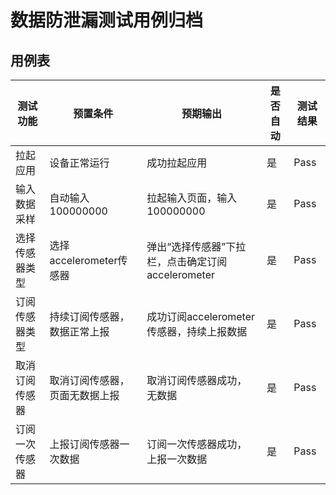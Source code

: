 # 数据防泄漏测试用例归档

## 用例表

| 测试功能    | 预置条件                | 预期输出                          | 是否自动                |测试结果|
|---------|---------------------|-------------------------------|--------------------------------|--------------------------------|
| 拉起应用    | 	设备正常运行             | 成功拉起应用                        | 是                 |Pass|
| 输入数据采样  | 自动输入100000000       | 拉起输入页面，输入100000000 | 是            |Pass|
| 选择传感器类型 | 	选择accelerometer传感器 | 弹出“选择传感器”下拉栏，点击确定订阅accelerometer | 	是                 |Pass|
| 订阅传感器类型 | 持续订阅传感器，数据正常上报	     | 成功订阅accelerometer传感器，持续上报数据 | 是 |  Pass|
| 取消订阅传感器 | 	取消订阅传感器，页面无数据上报    | 取消订阅传感器成功，无数据  | 是 |  Pass|
| 订阅一次传感器 | 	 上报订阅传感器一次数据    | 订阅一次传感器成功，上报一次数据   | 是 |  Pass|